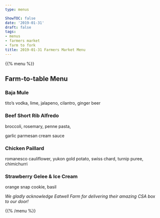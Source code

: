 ```yaml
---
type: menus

ShowTOC: false
date: '2019-01-31'
draft: false
tags:
- menus
- farmers market
- farm to fork
title: 2019-01-31 Farmers Market Menu
---
```


{{% menu %}}

## Farm\-to\-table Menu

### Baja Mule

tito’s vodka, lime, jalapeno, cilantro, ginger beer

### Beef Short Rib Alfredo

broccoli, rosemary, penne pasta,

garlic parmesan cream sauce

### Chicken Paillard

romanesco cauliflower, yukon gold potato,
swiss chard, turnip puree, chimichurri

### Strawberry Gelee & Ice Cream

orange snap cookie, basil


*We gladly acknowledge Eatwell Farm for*
*delivering their amazing CSA box to our door\!*

{{% /menu %}}
